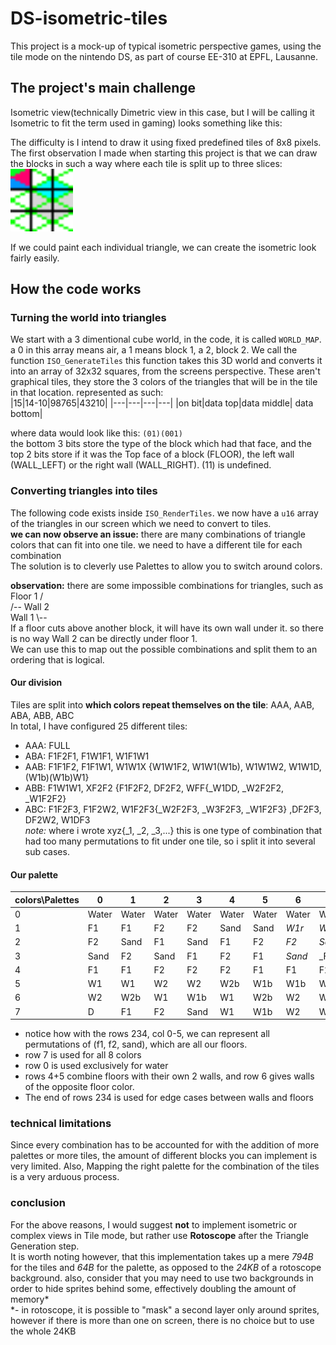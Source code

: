 # DS-isometric-tiles
This project is a mock-up of typical isometric perspective games, using the tile mode on the nintendo DS, as part of course EE-310 at EPFL, Lausanne.

## The project's main challenge
Isometric view(technically Dimetric view in this case, but I will be calling it Isometric to fit the term used in gaming) looks something like this:

The difficulty is I intend to draw it using fixed predefined tiles of 8x8 pixels.
The first observation I made when starting this project is that we can draw the blocks in such a way where each tile is split up to three slices:  
<img src="readme_files/tile_slices.png" width="100" />  

If we could paint each individual triangle, we can create the isometric look fairly easily.

## How the code works
### Turning the world into triangles
We start with a 3 dimentional cube world, in the code, it is called `WORLD_MAP`. a 0 in this array means air, a 1 means block 1, a 2, block 2.
We call the function `ISO_GenerateTiles` this function takes this 3D world and converts it into an array of 32x32 squares, from the screens perspective.
These aren't graphical tiles, they store the 3 colors of the triangles that will be in the tile in that location. represented as such:  
|15|14-10|98765|43210|
|---|---|---|---|
|on bit|data top|data middle| data bottom|

where data would look like this: `(01)(001)`  
the bottom 3 bits store the type of the block which had that face, and the top 2 bits store if it was the Top face of a block (FLOOR), the left wall (WALL_LEFT) or the right wall (WALL_RIGHT). (11) is undefined.  

### Converting triangles into tiles
The following code exists inside `ISO_RenderTiles`.
we now have a `u16` array of the triangles in our screen which we need to convert to tiles.  
**we can now observe an issue:** there are many combinations of triangle colors that can fit into one tile. we need to have a different tile for each combination  
The solution is to cleverly use Palettes to allow you to switch around colors.

**observation:** there are some impossible combinations for triangles, such as  
Floor 1 /  
  /-- Wall 2  
Wall 1 \\--  
If a floor cuts above another block, it will have its own wall under it. so there is no way Wall 2 can be directly under floor 1.  
We can use this to map out the possible combinations and split them to an ordering that is logical.  

#### Our division
Tiles are split into **which colors repeat themselves on the tile**: AAA, AAB, ABA, ABB, ABC  
In total, I have configured 25 different tiles:  
 - AAA: FULL
 - ABA: F1F2F1, F1W1F1, W1F1W1
 - AAB: F1F1F2, F1F1W1, W1W1X {W1W1F2, W1W1(W1b), W1W1W2, W1W1D, (W1b)(W1b)W1}
 - ABB: F1W1W1, XF2F2 {F1F2F2, DF2F2, WFF{_W1DD, _W2F2F2, _W1F2F2}
 - ABC: F1F2F3, F1F2W2, W1F2F3{_W2F2F3, _W3F2F3, _W1F2F3} ,DF2F3, DF2W2, W1DF3  
_note:_ where i wrote xyz{_1, _2, _3,...} this is one type of combination that had too many permutations to fit under one tile, so i split it into several sub cases.


#### Our palette
|colors\\Palettes| 0 | 1 | 2 | 3 | 4 | 5 | 6 | 7 |
|---|---|---|---|---|---|---|---|---|
| 0 |Water|Water|Water|Water|Water|Water|Water|Water|
| 1 | F1 | F1 | F2 | F2 | Sand | Sand |_W1r_|_W2r_|
| 2 | F2 | Sand | F1 | Sand |  F1 | F2 |_F2_|_Sand_|
| 3 | Sand | F2 | Sand | F1 | F2 | F1 | _Sand_ | _F1 |
| 4 | F1 | F1 | F2 | F2 | F2 | F1 | F1 | F2 |
| 5 | W1 | W1 | W2 | W2 | W2b | W1b | W1b | W2b |
| 6 | W2 | W2b| W1 | W1b | W1 | W2b | W2 | W1b |
| 7 | D | F1 | F2 | Sand | W1 | W1b | W2 | W2b |

- notice how with the rows 234, col 0-5, we can represent all permutations of (f1, f2, sand), which are all our floors.
- row 7 is used for all 8 colors
- row 0 is used exclusively for water
- rows 4+5 combine floors with their own 2 walls, and row 6 gives walls of the opposite floor color.
- The end of rows 234 is used for edge cases between walls and floors

### technical limitations
Since every combination has to be accounted for with the addition of more palettes or more tiles, the amount of different blocks you can implement is very limited.
Also, Mapping the right palette for the combination of the tiles is a very arduous process. 
### conclusion
For the above reasons, I would suggest **not** to implement isometric or complex views in Tile mode, but rather use **Rotoscope** after the Triangle Generation step.  
It is worth noting however, that this implementation takes up a mere _794B_ for the tiles and _64B_ for the palette, as opposed to the _24KB_ of a rotoscope background.  also, consider that you may need to use two backgrounds in order to hide sprites behind some, effectively doubling the amount of memory*  
*- in rotoscope, it is possible to "mask" a second layer only around sprites, however if there is more than one on screen, there is no choice but to use the whole 24KB

